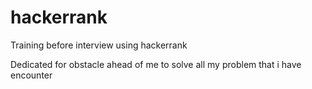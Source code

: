 # hackerrank
Training before interview using hackerrank

Dedicated for obstacle ahead of me to solve all my problem that i have encounter
